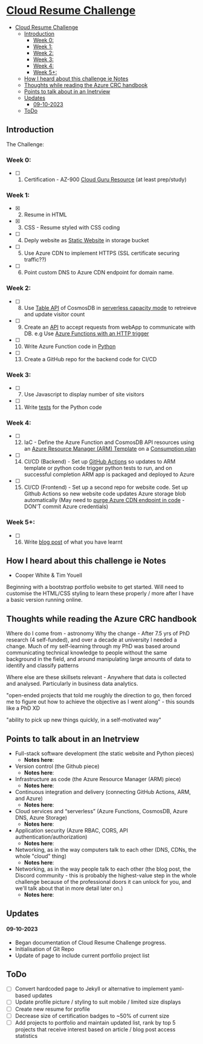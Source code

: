 <!-- title: My joureny through the Cloud Resume Challenge --> 
[Cloud Resume Challenge][1]
============================

- [Cloud Resume Challenge](#cloud-resume-challenge)
  - [Introduction](#introduction)
    - [Week 0:](#week-0)
    - [Week 1:](#week-1)
    - [Week 2:](#week-2)
    - [Week 3:](#week-3)
    - [Week 4:](#week-4)
    - [Week 5+:](#week-5)
  - [How I heard about this challenge ie Notes](#how-i-heard-about-this-challenge-ie-notes)
  - [Thoughts while reading the Azure CRC handbook](#thoughts-while-reading-the-azure-crc-handbook)
  - [Points to talk about in an Inetrview](#points-to-talk-about-in-an-inetrview)
  - [Updates](#updates)
      - [09-10-2023](#09-10-2023)
  - [ToDo](#todo)


## Introduction

The Challenge:
### Week 0:
- [ ] 1. Certification - AZ-900 [Cloud Guru Resource][2] (at least prep/study)
### Week 1:
- [x] 2. Resume in HTML
- [x] 3. CSS - Resume styled with CSS coding
- [ ] 4. Deply website as [Static Website][3] in storage bucket
- [ ] 5. Use Azure CDN to implement HTTPS (SSL certificate securing traffic??)
- [ ] 6. Point custom DNS to Azure CDN endpoint for domain name.
### Week 2:
- [ ] 8. Use [Table API][4] of CosmosDB in [serverless capacity mode][5] to retreieve and update visitor count
- [ ] 9. Create an [API][6] to accept requests from webApp to communicate with DB. e.g Use [Azure Functions with an HTTP trigger][7]
- [ ] 10. Write Azure Function code in [Python][8]
- [ ] 13. Create a GitHub repo for the backend code for CI/CD
### Week 3: 
- [ ] 7. Use Javascript to display number of site visitors
- [ ] 11. Write [tests][9] for the Python code
### Week 4:
- [ ] 12. IaC - Define the Azure Function and CosmosDB API resources using an [Azure Resource Manager (ARM) Template][10] on a [Consumption plan][11]
- [ ] 14. CI/CD (Backend) - Set up [GitHub Actions][12] so updates to ARM template or python code trigger python tests to run, and on successful completion ARM app is packaged and deployed to Azure
- [ ] 15. CI/CD (Frontend) - Set up a second repo for website code. Set up Github Actions so new website code updates Azure storage blob automatically (May need to [purge Azure CDN endpoint in code][13] - DON'T commit Azure credentials)
### Week 5+:
- [ ] 16. Write [blog post][14] of what you have learnt

## How I heard about this challenge ie Notes
- Cooper White & Tim Youell 

Beginning with a bootstrap portfolio website to get started. Will need to customise the HTML/CSS styling to learn these properly / more after I have a basic version running online.

## Thoughts while reading the Azure CRC handbook
Where do I come from - astronomy 
Why the change - After 7.5 yrs of PhD research (4 self-funded), and over a decade at university I needed a change. 
Much of my self-learning through my PhD was based around communicating technical knowledge to people without the same background in the field, and around manipulating large amounts of data to identify and classify patterns

Where else are these skillsets relevant - Anywhere that data is collected and analysed. Particularly in business data analytics.

"open-ended projects that told me roughly the direction to go, then forced me to figure out how to achieve the objective as I went along" - this sounds like a PhD XD

"ability to pick up new things quickly, in a self-motivated way"


## Points to talk about in an Inetrview
- Full-stack software development (the static website and Python pieces)
  - **Notes here**:
- Version control (the Github piece)
  - **Notes here**:
- Infrastructure as code (the Azure Resource Manager (ARM) piece) 
  - **Notes here**:
- Continuous integration and delivery (connecting GitHub Actions, ARM, and Azure)
  - **Notes here**:
- Cloud services and “serverless” (Azure Functions, CosmosDB, Azure DNS, Azure Storage)
  - **Notes here**:
- Application security (Azure RBAC, CORS, API authentication/authorization)
  - **Notes here**:
- Networking, as in the way computers talk to each other (DNS, CDNs, the whole "cloud" thing)
  - **Notes here**:
- Networking, as in the way people talk to each other (the blog post, the Discord community - this is probably the highest-value step in the whole challenge because of the professional doors it can unlock for you, and we'll talk about that in more detail later on.)
  - **Notes here**: 





## Updates
#### 09-10-2023
- Began documentation of Cloud Resume Challenge progress. 
- Initialisation of Git Repo
- Update of page to include current portfolio project list


## ToDo

- [ ] Convert hardcoded page to Jekyll or alternative to implement yaml-based updates
- [ ] Update profile picture / styling to suit mobile / limited size displays
- [ ] Create new resume for profile
- [ ] Decrease size of certification badges to ~50\% of current size
- [ ] Add projects to portfolio and maintain updated list, rank by top 5 projects that receive interest based on article / blog post access statistics

[1]: http://www.cloudresumechallenge.com/ "Cloud Resume Challenge"
[2]: https://acloudguru.com/course/az-900-microsoft-azure-fundamentals "Cloud Guru AZ-900 course"
[3]: https://docs.microsoft.com/en-us/azure/storage/blobs/storage-blob-static-website "Azure Static Website as Storage Blob"
[4]: https://learn.microsoft.com/en-us/azure/cosmos-db/table/introduction "CosmosDB Table"
[5]: https://learn.microsoft.com/en-us/azure/cosmos-db/serverless "CosmosDB serverless"
[6]: https://medium.com/@perrysetgo/what-exactly-is-an-api-69f36968a41f "What is an API?"
[7]: https://learn.microsoft.com/en-us/azure/azure-functions/functions-bindings-http-webhook?tabs=isolated-process%2Cfunctionsv2&pivots=programming-language-csharp "Azure Functions HTTP webhook"
[8]: https://github.com/Azure/azure-sdk-for-python "Azure SDK for Python"
[9]: https://realpython.com/python-testing/ "Python Testing"
[10]: https://learn.microsoft.com/en-us/azure/azure-functions/functions-infrastructure-as-code?tabs=bicep "Azure functions as IaC"
[11]: https://learn.microsoft.com/en-us/samples/azure/azure-quickstart-templates/function-app-create-dynamic/ "Provision a function app on a Consumption plan"
[12]: https://docs.github.com/en/actions/learn-github-actions "GitHub Actions"
[13]: https://learn.microsoft.com/en-us/azure/cdn/cdn-purge-endpoint "CDN endpoint purge"
[14]: https://dev.to/ "DEV.to - Potential Blog site"